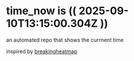 # time_now is (( 2025-09-10T13:15:00.304Z ))

an automated repo that shows the currnent time

inspired by [breakingheatmap](https://github.com/breakingheatmap/breakingheatmap)
